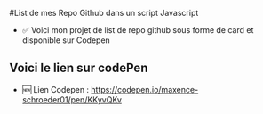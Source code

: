 #List de mes Repo Github dans un script Javascript

- ✅ Voici mon projet de list de repo github sous forme de card et disponible sur Codepen

## Voici le lien sur codePen
- 🆕 Lien Codepen : https://codepen.io/maxence-schroeder01/pen/KKyvQKv

